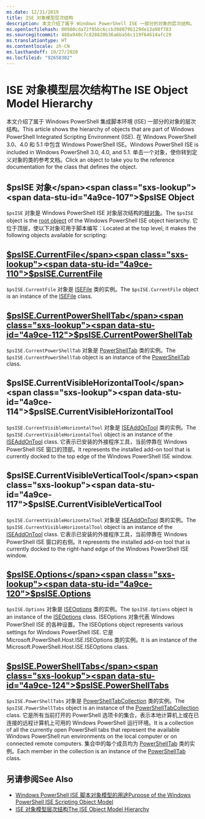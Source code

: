 ```yaml
---
ms.date: 12/31/2019
title: ISE 对象模型层次结构
description: 本文介绍了属于 Windows PowerShell ISE 一部分的对象的层次结构。
ms.openlocfilehash: 00980cda72f05bc6ccb398079b129de13a98f783
ms.sourcegitcommit: 488a940c7c828820b36a6ba56c119f64614afc29
ms.translationtype: HT
ms.contentlocale: zh-CN
ms.lasthandoff: 10/27/2020
ms.locfileid: "92658302"
---
```

# <a name="the-ise-object-model-hierarchy"></a><span data-ttu-id="4a9ce-103">ISE 对象模型层次结构</span><span class="sxs-lookup"><span data-stu-id="4a9ce-103">The ISE Object Model Hierarchy</span></span>

<span data-ttu-id="4a9ce-104">本文介绍了属于 Windows PowerShell 集成脚本环境 (ISE) 一部分的对象的层次结构。</span><span class="sxs-lookup"><span data-stu-id="4a9ce-104">This article shows the hierarchy of objects that are part of Windows PowerShell Integrated Scripting Environment (ISE).</span></span> <span data-ttu-id="4a9ce-105">在 Windows PowerShell 3.0、4.0 和 5.1 中包含 Windows PowerShell ISE。</span><span class="sxs-lookup"><span data-stu-id="4a9ce-105">Windows PowerShell ISE is included in Windows PowerShell 3.0, 4.0, and 5.1.</span></span> <span data-ttu-id="4a9ce-106">单击一个对象，使你转到定义对象的类的参考文档。</span><span class="sxs-lookup"><span data-stu-id="4a9ce-106">Click an object to take you to the reference documentation for the class that defines the object.</span></span>

## <a name="psise-object"></a><span data-ttu-id="4a9ce-107">$psISE 对象</span><span class="sxs-lookup"><span data-stu-id="4a9ce-107">$psISE Object</span></span>

<span data-ttu-id="4a9ce-108">`$psISE` 对象是 Windows PowerShell ISE 对象层次结构的[根对象](The-ObjectModelRoot-Object.md)。</span><span class="sxs-lookup"><span data-stu-id="4a9ce-108">The `$psISE` object is the [root object](The-ObjectModelRoot-Object.md) of the Windows PowerShell ISE object hierarchy.</span></span> <span data-ttu-id="4a9ce-109">它位于顶层，使以下对象可用于脚本编写：</span><span class="sxs-lookup"><span data-stu-id="4a9ce-109">Located at the top level, it makes the following objects available for scripting:</span></span>

## <a name="psisecurrentfile"></a>[<span data-ttu-id="4a9ce-110">$psISE.CurrentFile</span><span class="sxs-lookup"><span data-stu-id="4a9ce-110">$psISE.CurrentFile</span></span>](The-ISEFile-Object.md)

<span data-ttu-id="4a9ce-111">`$psISE.CurrentFile` 对象是 [ISEFile](The-ISEFile-Object.md) 类的实例。</span><span class="sxs-lookup"><span data-stu-id="4a9ce-111">The `$psISE.CurrentFile` object is an instance of the [ISEFile](The-ISEFile-Object.md) class.</span></span>

## <a name="psisecurrentpowershelltab"></a>[<span data-ttu-id="4a9ce-112">$psISE.CurrentPowerShellTab</span><span class="sxs-lookup"><span data-stu-id="4a9ce-112">$psISE.CurrentPowerShellTab</span></span>](The-PowerShellTab-Object.md)

<span data-ttu-id="4a9ce-113">`$psISE.CurrentPowerShellTab` 对象是 [PowerShellTab](The-PowerShellTab-Object.md) 类的实例。</span><span class="sxs-lookup"><span data-stu-id="4a9ce-113">The `$psISE.CurrentPowerShellTab` object is an instance of the [PowerShellTab](The-PowerShellTab-Object.md) class.</span></span>

## <a name="psisecurrentvisiblehorizontaltool"></a><span data-ttu-id="4a9ce-114">$psISE.CurrentVisibleHorizontalTool</span><span class="sxs-lookup"><span data-stu-id="4a9ce-114">$psISE.CurrentVisibleHorizontalTool</span></span>

<span data-ttu-id="4a9ce-115">`$psISE.CurrentVisibleHorizontalTool` 对象是 [ISEAddOnTool](The-ISEAddOnTool-Object.md) 类的实例。</span><span class="sxs-lookup"><span data-stu-id="4a9ce-115">The `$psISE.CurrentVisibleHorizontalTool` object is an instance of the [ISEAddOnTool](The-ISEAddOnTool-Object.md) class.</span></span> <span data-ttu-id="4a9ce-116">它表示已安装的外接程序工具，当前停靠在 Windows PowerShell ISE 窗口的顶部。</span><span class="sxs-lookup"><span data-stu-id="4a9ce-116">It represents the installed add-on tool that is currently docked to the top edge of the Windows PowerShell ISE window.</span></span>

## <a name="psisecurrentvisibleverticaltool"></a><span data-ttu-id="4a9ce-117">$psISE.CurrentVisibleVerticalTool</span><span class="sxs-lookup"><span data-stu-id="4a9ce-117">$psISE.CurrentVisibleVerticalTool</span></span>

<span data-ttu-id="4a9ce-118">`$psISE.CurrentVisibleHorizontalTool` 对象是 [ISEAddOnTool](The-ISEAddOnTool-Object.md) 类的实例。</span><span class="sxs-lookup"><span data-stu-id="4a9ce-118">The `$psISE.CurrentVisibleHorizontalTool` object is an instance of the [ISEAddOnTool](The-ISEAddOnTool-Object.md) class.</span></span> <span data-ttu-id="4a9ce-119">它表示已安装的外接程序工具，当前停靠在 Windows PowerShell ISE 窗口的右侧。</span><span class="sxs-lookup"><span data-stu-id="4a9ce-119">It represents the installed add-on tool that is currently docked to the right-hand edge of the Windows PowerShell ISE window.</span></span>

## <a name="psiseoptions"></a>[<span data-ttu-id="4a9ce-120">$psISE.Options</span><span class="sxs-lookup"><span data-stu-id="4a9ce-120">$psISE.Options</span></span>](The-ISEOptions-Object.md)

<span data-ttu-id="4a9ce-121">`$psISE.Options` 对象是 [ISEOptions](The-ISEOptions-Object.md) 类的实例。</span><span class="sxs-lookup"><span data-stu-id="4a9ce-121">The `$psISE.Options` object is an instance of the [ISEOptions](The-ISEOptions-Object.md) class.</span></span> <span data-ttu-id="4a9ce-122">ISEOptions 对象代表 Windows PowerShell ISE 的各种设置。</span><span class="sxs-lookup"><span data-stu-id="4a9ce-122">The ISEOptions object represents various settings for Windows PowerShell ISE.</span></span> <span data-ttu-id="4a9ce-123">它是 Microsoft.PowerShell.Host.ISE.ISEOptions 类的实例。</span><span class="sxs-lookup"><span data-stu-id="4a9ce-123">It is an instance of the Microsoft.PowerShell.Host.ISE.ISEOptions class.</span></span>

## <a name="psisepowershelltabs"></a>[<span data-ttu-id="4a9ce-124">$psISE.PowerShellTabs</span><span class="sxs-lookup"><span data-stu-id="4a9ce-124">$psISE.PowerShellTabs</span></span>](The-PowerShellTabCollection-Object.md)

<span data-ttu-id="4a9ce-125">`$psISE.PowerShellTabs` 对象是 [PowerShellTabCollection](The-PowerShellTabCollection-Object.md) 类的实例。</span><span class="sxs-lookup"><span data-stu-id="4a9ce-125">The `$psISE.PowerShellTabs` object is an instance of the [PowerShellTabCollection](The-PowerShellTabCollection-Object.md) class.</span></span> <span data-ttu-id="4a9ce-126">它是所有当前打开的 PowerShell 选项卡的集合，表示本地计算机上或在已连接的远程计算机上可用的 Windows PowerShell 运行环境。</span><span class="sxs-lookup"><span data-stu-id="4a9ce-126">It is a collection of all the currently open PowerShell tabs that represent the available Windows PowerShell run environments on the local computer or on connected remote computers.</span></span> <span data-ttu-id="4a9ce-127">集合中的每个成员均为 [PowerShellTab](The-PowerShellTab-Object.md) 类的实例。</span><span class="sxs-lookup"><span data-stu-id="4a9ce-127">Each member in the collection is an instance of the [PowerShellTab](The-PowerShellTab-Object.md) class.</span></span>

## <a name="see-also"></a><span data-ttu-id="4a9ce-128">另请参阅</span><span class="sxs-lookup"><span data-stu-id="4a9ce-128">See Also</span></span>

- [<span data-ttu-id="4a9ce-129">Windows PowerShell ISE 脚本对象模型的用途</span><span class="sxs-lookup"><span data-stu-id="4a9ce-129">Purpose of the Windows PowerShell ISE Scripting Object Model</span></span>](Purpose-of-the-Windows-PowerShell-ISE-Scripting-Object-Model.md)
- [<span data-ttu-id="4a9ce-130">ISE 对象模型层次结构</span><span class="sxs-lookup"><span data-stu-id="4a9ce-130">The ISE Object Model Hierarchy</span></span>](The-ISE-Object-Model-Hierarchy.md)
